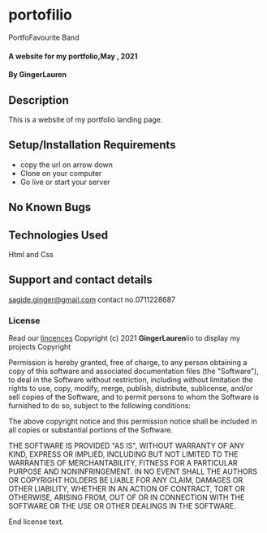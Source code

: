 # portofilio
PortfoFavourite Band
#### A website for my portfolio,May , 2021
#### By **GingerLauren**
## Description
This is a website of my portfolio landing page. 
## Setup/Installation Requirements
- copy the url on arrow down
- Clone on your computer
- Go live or start your server
## No Known Bugs
## Technologies Used
Html and Css
## Support and contact details
sagide.ginger@gmail.com contact no.0711228687
### License
Read our [lincences](./Lincense)
Copyright (c) 2021 **GingerLauren**lio to display my projects
Copyright <YEAR> <COPYRIGHT HOLDER>

Permission is hereby granted, free of charge, to any person obtaining a copy of this software and associated documentation files (the "Software"), to deal in the Software without restriction, including without limitation the rights to use, copy, modify, merge, publish, distribute, sublicense, and/or sell copies of the Software, and to permit persons to whom the Software is furnished to do so, subject to the following conditions:

The above copyright notice and this permission notice shall be included in all copies or substantial portions of the Software.

THE SOFTWARE IS PROVIDED "AS IS", WITHOUT WARRANTY OF ANY KIND, EXPRESS OR IMPLIED, INCLUDING BUT NOT LIMITED TO THE WARRANTIES OF MERCHANTABILITY, FITNESS FOR A PARTICULAR PURPOSE AND NONINFRINGEMENT. IN NO EVENT SHALL THE AUTHORS OR COPYRIGHT HOLDERS BE LIABLE FOR ANY CLAIM, DAMAGES OR OTHER LIABILITY, WHETHER IN AN ACTION OF CONTRACT, TORT OR OTHERWISE, ARISING FROM, OUT OF OR IN CONNECTION WITH THE SOFTWARE OR THE USE OR OTHER DEALINGS IN THE SOFTWARE.

End license text.  
